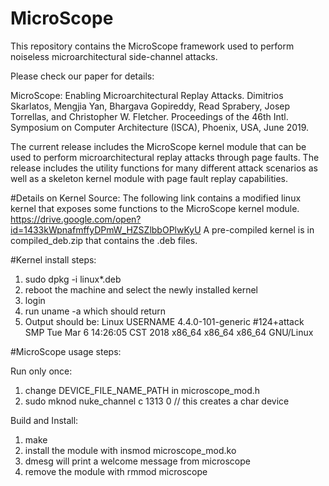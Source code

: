 # MicroScope
This repository contains the MicroScope framework used to perform noiseless microarchitectural side-channel attacks.

Please check our paper for details:

MicroScope: Enabling Microarchitectural Replay Attacks. Dimitrios Skarlatos, Mengjia Yan, Bhargava Gopireddy, Read Sprabery, Josep Torrellas, and Christopher W. Fletcher. Proceedings of the 46th Intl. Symposium on Computer Architecture (ISCA), Phoenix, USA, June 2019.


The current release includes the MicroScope kernel module that can be used to perform
microarchitectural replay attacks through page faults. The release includes the
utility functions for many different attack scenarios as well as a skeleton kernel module
with page fault replay capabilities.

#Details on Kernel Source:
The following link contains a modified linux kernel that exposes some functions
to the MicroScope kernel module.
https://drive.google.com/open?id=1433kWpnafmffyDPmW_HZSZlbbOPlwKyU
A pre-compiled kernel is in compiled_deb.zip that contains the .deb files.

#Kernel install steps:
1) sudo dpkg -i linux*.deb
2) reboot the machine and select the newly installed kernel
3) login
4) run uname -a which should return
5) Output should be: Linux USERNAME 4.4.0-101-generic #124+attack SMP Tue Mar 6 14:26:05 CST 2018 x86_64 x86_64 x86_64 GNU/Linux

#MicroScope usage steps:

Run only once:
1) change DEVICE_FILE_NAME_PATH in microscope_mod.h
2) sudo mknod nuke_channel c 1313 0 // this creates a char device

Build and Install:
1) make
2) install the module with insmod microscope_mod.ko
3) dmesg will print a welcome message from microscope
4) remove the module with rmmod microscope
